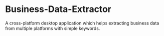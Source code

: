 # Business-Data-Extractor
A cross-platform desktop application which helps extracting business data from multiple platforms with simple keywords.
